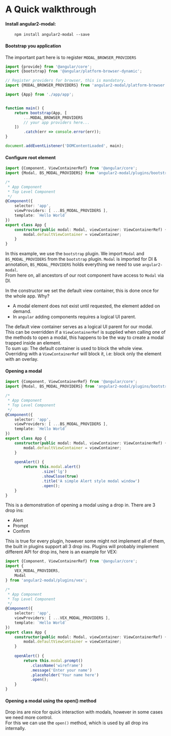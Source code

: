 # A Quick walkthrough

#### Install **angular2-modal**:
```
    npm install angular2-modal --save
```

#### Bootstrap you application
The important part here is to register `MODAL_BROWSER_PROVIDERS`
```ts
import {provide} from '@angular/core';
import {bootstrap} from '@angular/platform-browser-dynamic';

// Register providers for browser, this is mandatory.
import {MODAL_BROWSER_PROVIDERS} from 'angular2-modal/platform-browser';

import {App} from './app/app';


function main() {
    return bootstrap(App, [
        ...MODAL_BROWSER_PROVIDERS
        // your app providers here...
    ])
        .catch(err => console.error(err));
}

document.addEventListener('DOMContentLoaded', main);
```

#### Configure root element
```ts
import {Component, ViewContainerRef} from '@angular/core';
import {Modal, BS_MODAL_PROVIDERS} from 'angular2-modal/plugins/bootstrap';

/*
 * App Component
 * Top Level Component
 */
@Component({
    selector: 'app', 
    viewProviders: [ ...BS_MODAL_PROVIDERS ],
    template: `Hello World`
})
export class App {
    constructor(public modal: Modal, viewContainer: ViewContainerRef) {
        modal.defaultViewContainer = viewContainer;
    }
}

```

In this example, we use the `bootstrap` plugin.
We import `Modal` and `BS_MODAL_PROVIDERS` from the `bootstrap` plugin.
`Modal` is imported for DI & annotation, `BS_MODAL_PROVIDERS` holds everything we need to use `angular2-modal`.  
From here on, all ancestors of our root component have access to `Modal` via DI.
  
In the constructor we set the default view container, this is done once for the whole app.
Why?  

  * A modal element does not exist until requested, the element added on demand. 
  * In `angular` adding components requires a logical UI parent.

The default view container serves as a logical UI parent for our modal.  
This can be overridden if a `ViewContainerRef` is supplied when calling one of the methods to open a modal, this happens to be the way to create a modal trapped inside an element.  
To sum up:
The default container is used to block the whole view.  
Overriding with a `ViewContainerRef` will block it, i.e: block only the element with an overlay.

#### Opening a modal
```ts
import {Component, ViewContainerRef} from '@angular/core';
import {Modal, BS_MODAL_PROVIDERS} from 'angular2-modal/plugins/bootstrap';

/*
 * App Component
 * Top Level Component
 */
@Component({
    selector: 'app', 
    viewProviders: [ ...BS_MODAL_PROVIDERS ],
    template: `Hello World`
})
export class App {
    constructor(public modal: Modal, viewContainer: ViewContainerRef) {
        modal.defaultViewContainer = viewContainer;
    }
    
    openAlert() {
        return this.modal.alert()
                .size('lg')
                .showClose(true)
                .title('A simple Alert style modal window')
                .open();
    }
}

```

This is a demonstration of opening a modal using a drop in.
There are 3 drop ins: 
  * Alert
  * Prompt
  * Confirm
  
This is true for every plugin, however some might not implement all of them, the built in plugins support all 3 drop ins.
Plugins will probably implement different API for drop ins, here is an example for VEX:

```ts
import {Component, ViewContainerRef} from '@angular/core';
import {
    VEX_MODAL_PROVIDERS,
    Modal
} from 'angular2-modal/plugins/vex';

/*
 * App Component
 * Top Level Component
 */
@Component({
    selector: 'app', 
    viewProviders: [ ...VEX_MODAL_PROVIDERS ],
    template: `Hello World`
})
export class App {
    constructor(public modal: Modal, viewContainer: ViewContainerRef) {
        modal.defaultViewContainer = viewContainer;
    }
    
    openAlert() {
        return this.modal.prompt()
           .className('wireframe')
           .message('Enter your name')
           .placeholder('Your name here')
           .open();
    }
}

```

#### Opening a modal using the open() method
Drop ins are nice for quick interaction with modals, however in some cases we need more control.  
For this we can use the `open()` method, which is used by all drop ins internally.


